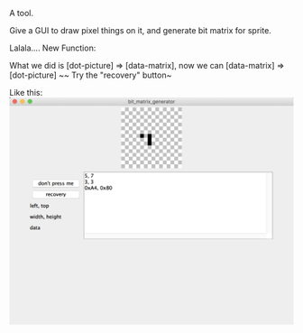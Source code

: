 
A tool.

Give a GUI to draw pixel things on it, and generate bit matrix for sprite.

Lalala....
New Function:

What we did is [dot-picture] => [data-matrix], now we can [data-matrix] => [dot-picture] ~~
Try the "recovery" button~

Like this:
![GUI](bit_matrix_generator.png)



